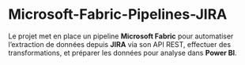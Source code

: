 # Microsoft-Fabric-Pipelines-JIRA
Le projet met en place un pipeline **Microsoft Fabric** pour automatiser l’extraction de données depuis **JIRA** via son API REST, effectuer des transformations, et préparer les données pour analyse dans **Power BI**.
